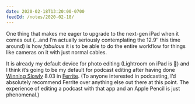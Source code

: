 ```yaml
---
date: 2020-02-18T13:20:00-0700
feedId: /notes/2020-02-18/
---
```


One thing that makes me eager to upgrade to the next-gen iPad when it comes out (…and I’m actually seriously contemplating the 12.9″ this time around) is how *fabulous* it is to be able to do the entire workflow for things like cameras on it with just normal cables.

It is already my default device for photo editing (Lightroom on iPad is 💯) and I think it’s going to be my default for podcast editing after having done [Winning Slowly](https://winningslowly.org) 8.03 in [Ferrite](https://www.wooji-juice.com/products/ferrite/). (To anyone interested in podcasting, I’d absolutely recommend Ferrite over anything else out there at this point. The experience of editing a podcast with that app and an Apple Pencil is just phenomenal.)

